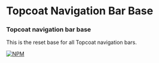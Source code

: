 Topcoat Navigation Bar Base
===========================

### Topcoat navigation bar base

This is the reset base for all Topcoat navigation bars.

[![NPM](https://nodei.co/npm/topcoat-navigation-bar-base.png)](https://nodei.co/npm/topcoat-navigation-bar-base/>)
